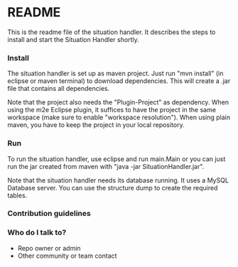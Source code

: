 # README #

This is the readme file of the situation handler. It describes the steps to install and start the Situation Handler shortly.


### Install ###

The situation handler is set up as maven project. Just run "mvn install" (in eclipse or maven terminal) to download dependencies. This will create a .jar file that contains all dependencies.

Note that the project also needs the "Plugin-Project" as dependency. When using the m2e Eclipse plugin, it suffices to have the project in the same workspace (make sure to enable "workspace resolution"). When using plain maven, you have to keep the project in your local repository.

### Run ###

To run the situation handler, use eclipse and run main.Main or you can just run the jar created from maven with "java -jar SituationHandler.jar".

Note that the situation handler needs its database running. It uses a MySQL Database server. You can use the structure dump to create the required tables. 


### Contribution guidelines ###

### Who do I talk to? ###

* Repo owner or admin
* Other community or team contact